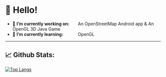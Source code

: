 # 👋 Hello!


- 🔭 **I’m currently working on:** &nbsp;&nbsp;&nbsp;&nbsp;&nbsp;&nbsp;An OpenStreetMap Android app & An OpenGL 3D Java Game
- 🌱 **I’m currently learning:**&nbsp;&nbsp;&nbsp;&nbsp;&nbsp;&nbsp;&nbsp;&nbsp;&nbsp;&nbsp;&nbsp;&nbsp;OpenGL

---
## 📈 Github Stats:
[![Top Langs](https://github-readme-stats.vercel.app/api/top-langs/?username=CodingWithMenno&layout=compact)](https://github.com/anuraghazra/github-readme-stats)
